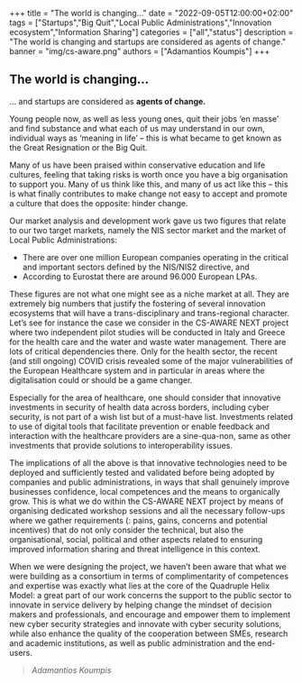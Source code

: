 +++
title = "The world is changing…"
date = "2022-09-05T12:00:00+02:00"
tags = ["Startups","Big Quit","Local Public Administrations","Innovation ecosystem","Information Sharing"]
categories = ["all","status"]
description = "The world is changing and startups are considered as agents of change."
banner = "img/cs-aware.png"
authors = ["Adamantios Koumpis"]
+++

## The world is changing…

… and startups are considered as **agents of change.**

Young people now, as well as less young ones, quit their jobs ‘en masse’ and find substance and what each of us may understand in our own, individual ways as ‘meaning in life’ – this is what became to get known as the Great Resignation or the Big Quit.

Many of us have been praised within conservative education and life cultures, feeling that taking risks is worth once you have a big organisation to support you. Many of us think like this, and many of us act like this – this is what finally contributes to make change not easy to accept and promote a culture that does the opposite: hinder change.

Our market analysis and development work gave us two figures that relate to our two target markets, namely the NIS sector market and the market of Local Public Administrations:

- There are over one million European companies operating in the critical and important sectors defined by the NIS/NIS2 directive, and
- According to Eurostat there are around 96.000 European LPAs. 

These figures are not what one might see as a niche market at all. They are extremely big numbers that justify the fostering of several innovation ecosystems that will have a trans-disciplinary and trans-regional character. Let’s see for instance the case we consider in the CS-AWARE NEXT project where two independent pilot studies will be conducted in Italy and Greece for the health care and the water and waste water management. There are lots of critical dependencies there. Only for the health sector, the recent (and still ongoing) COVID crisis revealed some of the major vulnerabilities of the European Healthcare system and in particular in areas where the digitalisation could or should be a game changer.

Especially for the area of healthcare, one should consider that innovative investments in security of health data across borders, including cyber security, is not part of a wish list but of a must-have list. Investments related to use of digital tools that facilitate prevention or enable feedback and interaction with the healthcare providers are a sine-qua-non, same as other investments that provide solutions to interoperability issues.

The implications of all the above is that innovative technologies need to be deployed and sufficiently tested and validated before being adopted by companies and public administrations, in ways that shall genuinely improve businesses confidence, local competences and the means to organically grow. This is what we do within the CS-AWARE NEXT project by means of organising dedicated workshop sessions and all the necessary follow-ups where we gather requirements (: pains, gains, concerns and potential incentives) that do not only consider the technical, but also the organisational, social, political and other aspects related to ensuring improved information sharing and threat intelligence in this context.

When we were designing the project, we haven’t been aware that what we were building as a consortium in terms of complimentarity of competences and expertise was exactly what lies at the core of the Quadruple Helix Model: a great part of our work concerns the support to the public sector to innovate in service delivery by helping change the mindset of decision makers and professionals, and encourage and empower them to implement new cyber security strategies and innovate with cyber security solutions, while also enhance the quality of the cooperation between SMEs, research and academic institutions, as well as public administration and the end-users.


> *Adamantios Koumpis*